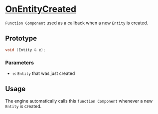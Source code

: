 # [OnEntityCreated](OnEntityCreated.hpp)

`Function Component` used as a callback when a new `Entity` is created.

## Prototype

```cpp
void (Entity & e);
```

### Parameters

* `e`: `Entity` that was just created

## Usage

The engine automatically calls this `function Component` whenever a new `Entity` is created.